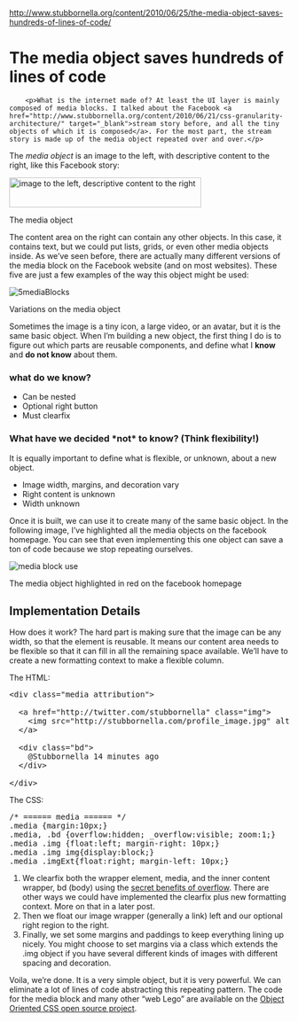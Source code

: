 <a href="http://www.stubbornella.org/content/2010/06/25/the-media-object-saves-hundreds-of-lines-of-code/">http://www.stubbornella.org/content/2010/06/25/the-media-object-saves-hundreds-of-lines-of-code/</a><div id="articleHeader"><h1>The media object saves hundreds of lines of code</h1></div>
			

	
	

		
		<p>What is the internet made of? At least the UI layer is mainly composed of media blocks. I talked about the Facebook <a href="http://www.stubbornella.org/content/2010/06/21/css-granularity-architecture/" target="_blank">stream story before, and all the tiny objects of which it is composed</a>. For the most part, the stream story is made up of the media object repeated over and over.</p>
<p>The <em>media object</em> is an image to the left, with descriptive content to the right, like this Facebook story:</p>
<div id="attachment_468"><img src="http://www.stubbornella.org/content/wp-content/uploads/2010/06/media11.png" width="346" height="54" alt="image to the left, descriptive content to the right" title="media1" /><p>The media object</p></div>
<p>The content area on the right can contain any other objects. In this case, it contains text, but we could put lists, grids, or even other media objects inside. As we’ve seen before, there are actually many different versions of the media block on the Facebook website (and on most websites). These five are just a few examples of the way this object might be used:</p>
<div id="attachment_468"><div class="readableLargeImageContainer"><img src="http://www.stubbornella.org/content/wp-content/uploads/2010/06/5mediaBlocks.png"   title="5mediaBlocks" /></div><p>Variations on the media object</p></div>
<p>Sometimes the image is a tiny icon, a large video, or an avatar, but it is the same basic object. When I’m building a new object, the first thing I do is to figure out which parts are reusable components, and define what I <strong>know</strong> and <strong>do not know</strong> about them.</p>
<h3>what do we know?</h3>
<ul>
<li> Can be nested
  </li>
<li>Optional right button
  </li>
<li>Must clearfix
</li>
</ul>
<h3>What have we decided *not* to know? (Think flexibility!)</h3>
<p>It is equally important to define what is flexible, or unknown, about a new object.</p>
<ul>
<li>Image width, margins, and decoration vary
  </li>
<li>Right content is unknown
  </li>
<li>Width unknown
</li>
</ul>
<p>Once it is built, we can use it to create many of the same basic object. In the following image, I’ve highlighted all the media objects on the facebook homepage. You can see that even implementing this one object can save a ton of code because we stop repeating ourselves.</p>
<div>
          <div id="attachment_504"><div class="readableLargeImageContainer float"><img src="http://www.stubbornella.org/content/wp-content/uploads/2010/06/Facebook-ImageBlock-216x1024.png"   alt="media block use" title="Facebook-ImageBlock" /></div><p>The media object highlighted in red on the facebook homepage</p></div><div>
<h2>Implementation Details</h2>
<p>           How does it work? The hard part is making sure that the image can be any width, so that the element is reusable. It means our content area needs to be flexible so that it can fill in all the remaining space available. We’ll have to create a new formatting context to make a flexible column.</p>
<p>The HTML:</p>
<pre>&lt;div class="media attribution"&gt;<br />
  &lt;a href="http://twitter.com/stubbornella" class="img"&gt;
    &lt;img src="http://stubbornella.com/profile_image.jpg" alt="me" /&gt;
  &lt;/a&gt;<br />
  &lt;div class="bd"&gt;
    @Stubbornella 14 minutes ago
  &lt;/div&gt;<br />
&lt;/div&gt;
</pre>
<p>The CSS:</p>
<pre>/* ====== media ====== */
.media {margin:10px;}
.media, .bd {overflow:hidden; _overflow:visible; zoom:1;}
.media .img {float:left; margin-right: 10px;}
.media .img img{display:block;}
.media .imgExt{float:right; margin-left: 10px;}
</pre>
<ol>
<li>We clearfix both the wrapper element, media, and the inner content wrapper, bd (body) using the <a href="http://www.stubbornella.org/content/2009/07/23/overflow-a-secret-benefit/" target="_blank">secret benefits of overflow</a>. There are other ways we could have implemented the clearfix plus new formatting context. More on that in a later post.</li>
<li>Then we float our image wrapper (generally a link) left and our optional right region to the right. </li>
<li>Finally, we set some margins and paddings to keep everything lining up nicely. You might choose to set margins via a class which extends the .img object if you have several different kinds of images with different spacing and decoration.</li>
</ol>
<p>Voila, we’re done. It is a very simple object, but it is very powerful. We can eliminate a lot of lines of code abstracting this repeating pattern. The code for the media block and many other “web Lego” are available on the <a href="http://wiki.github.com/stubbornella/oocss/" target="_blank">Object Oriented CSS open source project</a>.
        </p></div>
</div>
	